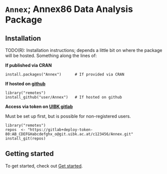 
<!-- README.md is generated from README.Rmd. Please edit that file -->

# `Annex`; Annex86 Data Analysis Package

## Installation

TODO(R): Installation instructions; depends a little bit on where
the package will be hosted. Something along the lines of:


**If published via CRAN**

```
install.packages("Annex")      # If provided via CRAN
```

**If hosted on [github](https://github.com)**

```
library("remotes")
install_github("user/Annex")   # If hosted on github
```

**Access via token on [UIBK gitlab](https://git.uibk.ac.at)**

Must be set up first, but is possible for non-registered users.

```
library("remotes")
repos  <- "https://gitlab+deploy-token-80:AB_CDEFGHabcdefghx_o@git.uibk.ac.at/c123456/Annex.git"
install_git(repos)
```

## Getting started

To get started, check out [Get started](articles/Annex.html).
